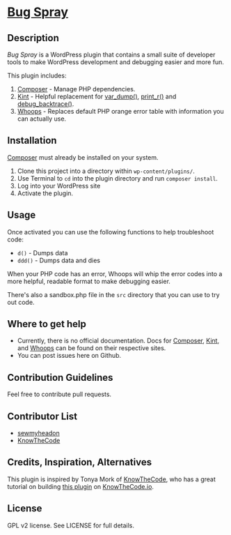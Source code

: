 # [Bug Spray](https://ivycat.com)

## Description

_Bug Spray_ is a WordPress plugin that contains a small suite of developer tools to make WordPress development and debugging easier and more fun.

This plugin includes:

1. [Composer](https://getcomposer.org/) - Manage PHP dependencies.
2. [Kint](http://raveren.github.io/kint/) - Helpful replacement for [var_dump()](http://php.net/manual/en/function.var-dump.php), [print_r()](http://php.net/manual/en/function.print-r.php) and [debug_backtrace()](http://php.net/manual/en/function.debug-backtrace.php).
3. [Whoops](https://github.com/filp/whoops) - Replaces default PHP orange error table with information you can actually use.

## Installation
[Composer](https://getcomposer.org/) must already be installed on your system.

1. Clone this project into a directory within `wp-content/plugins/`.
1. Use Terminal to `cd` into the plugin directory and run `composer install`.
1. Log into your WordPress site
1. Activate the plugin.

## Usage

Once activated you can use the following functions to help troubleshoot code:

* `d()` - Dumps data
* `ddd()` - Dumps data and dies

When your PHP code has an error, Whoops will whip the error codes into a more helpful, readable format to make debugging easier.

There's also a sandbox.php file in the `src` directory that you can use to try out code.

## Where to get help

* Currently, there is no official documentation. Docs for [Composer](https://getcomposer.org/), [Kint](http://raveren.github.io/kint/), and [Whoops](https://github.com/filp/whoops) can be found on their respective sites. 
* You can post issues here on Github.

## Contribution Guidelines
Feel free to contribute pull requests.

## Contributor List
* [sewmyheadon](https://github.com/sewmyheadon)
* [KnowTheCode](https://github.com/KnowTheCode)

## Credits, Inspiration, Alternatives
This plugin is inspired by Tonya Mork of [KnowTheCode](https://github.com/KnowTheCode), who has a great tutorial on building [this plugin](https://github.com/KnowTheCode/WordPress-Starter-Plugin-Lab) on [KnowTheCode.io](https://knowthecode.io/).

## License
GPL v2 license. See LICENSE for full details.
